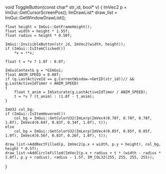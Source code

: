 void ToggleButton(const char* str_id, bool* v)
{
    ImVec2 p = ImGui::GetCursorScreenPos();
    ImDrawList* draw_list = ImGui::GetWindowDrawList();

    float height = ImGui::GetFrameHeight();
    float width = height * 1.55f;
    float radius = height * 0.50f;

    ImGui::InvisibleButton(str_id, ImVec2(width, height));
    if (ImGui::IsItemClicked())
        *v = !*v;

    float t = *v ? 1.0f : 0.0f;

    ImGuiContext& g = *GImGui;
    float ANIM_SPEED = 0.08f;
    if (g.LastActiveId == g.CurrentWindow->GetID(str_id))// && g.LastActiveIdTimer < ANIM_SPEED)
    {
        float t_anim = ImSaturate(g.LastActiveIdTimer / ANIM_SPEED);
        t = *v ? (t_anim) : (1.0f - t_anim);
    }

    ImU32 col_bg;
    if (ImGui::IsItemHovered())
        col_bg = ImGui::GetColorU32(ImLerp(ImVec4(0.78f, 0.78f, 0.78f, 1.0f), ImVec4(0.64f, 0.83f, 0.34f, 1.0f), t));
    else
        col_bg = ImGui::GetColorU32(ImLerp(ImVec4(0.85f, 0.85f, 0.85f, 1.0f), ImVec4(0.56f, 0.83f, 0.26f, 1.0f), t));

    draw_list->AddRectFilled(p, ImVec2(p.x + width, p.y + height), col_bg, height * 0.5f);
    draw_list->AddCircleFilled(ImVec2(p.x + radius + t * (width - radius * 2.0f), p.y + radius), radius - 1.5f, IM_COL32(255, 255, 255, 255));
}
